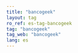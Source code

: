 ```yaml
---
title: "bancogeek"
layout: tag
ro_ref: es-tag-bancogeek
tag: "bancogeek"
tag_web: "bancogeek"
lang: es
---
```

